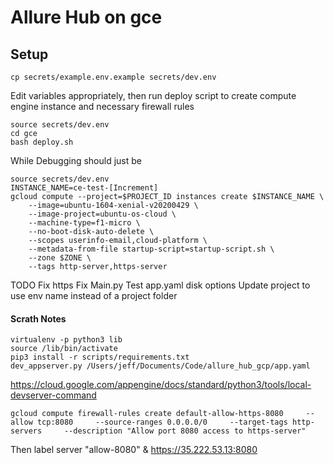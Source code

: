 # Allure Hub on gce

## Setup

```
cp secrets/example.env.example secrets/dev.env
```

Edit variables appropriately, then run deploy script to create compute engine
instance and necessary firewall rules

```
source secrets/dev.env
cd gce
bash deploy.sh
```


While Debugging should just be
```
source secrets/dev.env
INSTANCE_NAME=ce-test-[Increment]
gcloud compute --project=$PROJECT_ID instances create $INSTANCE_NAME \
    --image=ubuntu-1604-xenial-v20200429 \
    --image-project=ubuntu-os-cloud \
    --machine-type=f1-micro \
    --no-boot-disk-auto-delete \
    --scopes userinfo-email,cloud-platform \
    --metadata-from-file startup-script=startup-script.sh \
    --zone $ZONE \
    --tags http-server,https-server
```


TODO
Fix https
Fix Main.py
Test app.yaml disk options
Update project to use env name instead of a project folder

#### Scrath Notes

```
virtualenv -p python3 lib
source /lib/bin/activate
pip3 install -r scripts/requirements.txt
dev_appserver.py /Users/jeff/Documents/Code/allure_hub_gcp/app.yaml

```
https://cloud.google.com/appengine/docs/standard/python3/tools/local-devserver-command





```
gcloud compute firewall-rules create default-allow-https-8080     --allow tcp:8080     --source-ranges 0.0.0.0/0     --target-tags http-servers     --description "Allow port 8080 access to https-server"
```

 Then label server "allow-8080" &
https://35.222.53.13:8080
